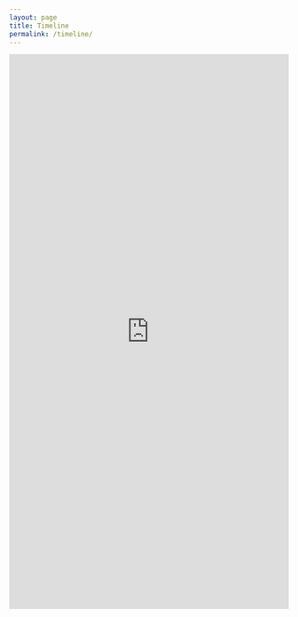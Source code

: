 ```yaml
---
layout: page
title: Timeline
permalink: /timeline/
---
```

<iframe src='https://cdn.knightlab.com/libs/timeline3/latest/embed/index.html?source=1N6eWbLBBWify2aoO5D2_J_bnEPpmQD-rB6KonY3Dk8A&font=Default&lang=en&initial_zoom=2&height=650' width='100%' height='1000' webkitallowfullscreen mozallowfullscreen allowfullscreen frameborder='0'></iframe>
